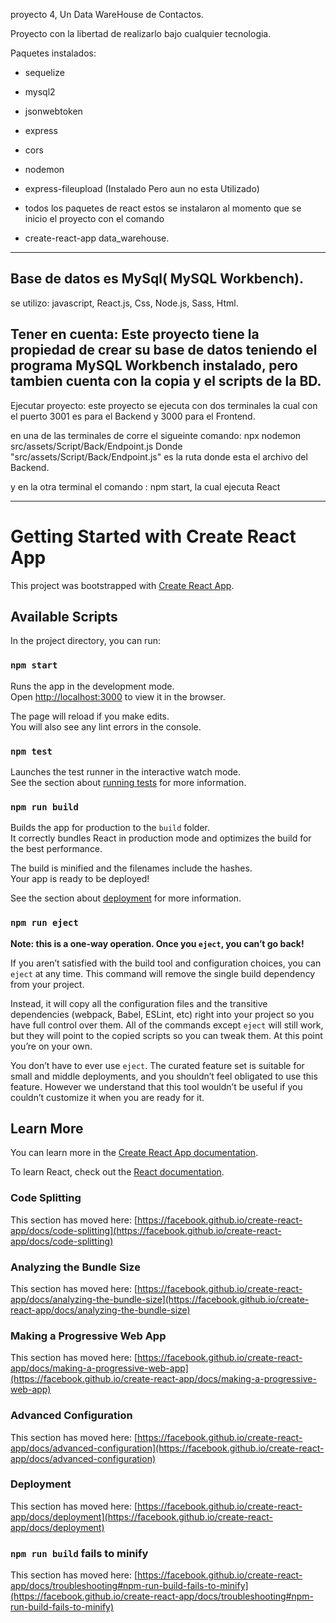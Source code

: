 proyecto 4, Un Data WareHouse de Contactos.

Proyecto con la libertad de realizarlo bajo cualquier tecnologia.


Paquetes instalados:

* sequelize
* mysql2
* jsonwebtoken
* express
* cors
* nodemon
* express-fileupload (Instalado Pero aun no esta Utilizado)

* todos los paquetes de react estos se instalaron al momento que se inicio el proyecto con el comando
* create-react-app data_warehouse.

-----------

Base de datos es MySql( MySQL Workbench).
-----------

se utilizo:
javascript, React.js, Css, Node.js, Sass, Html.

Tener en cuenta: 
Este proyecto tiene la propiedad de crear su base de datos teniendo el programa MySQL Workbench instalado, pero tambien cuenta con la copia y el scripts de la BD.
-----------

Ejecutar proyecto:
este proyecto se ejecuta con dos terminales la cual con el puerto 3001 es para el Backend y 3000 para el Frontend.

en una de las terminales de corre el sigueinte comando: npx nodemon src/assets/Script/Back/Endpoint.js
Donde "src/assets/Script/Back/Endpoint.js" es la ruta donde esta el archivo del Backend.

y en la otra terminal el comando : npm start, la cual ejecuta React


-------------------------------------------------------------------------------------------------------------------------------------------------------------------------------


# Getting Started with Create React App

This project was bootstrapped with [Create React App](https://github.com/facebook/create-react-app).

## Available Scripts

In the project directory, you can run:

### `npm start`

Runs the app in the development mode.\
Open [http://localhost:3000](http://localhost:3000) to view it in the browser.

The page will reload if you make edits.\
You will also see any lint errors in the console.

### `npm test`

Launches the test runner in the interactive watch mode.\
See the section about [running tests](https://facebook.github.io/create-react-app/docs/running-tests) for more information.

### `npm run build`

Builds the app for production to the `build` folder.\
It correctly bundles React in production mode and optimizes the build for the best performance.

The build is minified and the filenames include the hashes.\
Your app is ready to be deployed!

See the section about [deployment](https://facebook.github.io/create-react-app/docs/deployment) for more information.

### `npm run eject`

**Note: this is a one-way operation. Once you `eject`, you can’t go back!**

If you aren’t satisfied with the build tool and configuration choices, you can `eject` at any time. This command will remove the single build dependency from your project.

Instead, it will copy all the configuration files and the transitive dependencies (webpack, Babel, ESLint, etc) right into your project so you have full control over them. All of the commands except `eject` will still work, but they will point to the copied scripts so you can tweak them. At this point you’re on your own.

You don’t have to ever use `eject`. The curated feature set is suitable for small and middle deployments, and you shouldn’t feel obligated to use this feature. However we understand that this tool wouldn’t be useful if you couldn’t customize it when you are ready for it.

## Learn More

You can learn more in the [Create React App documentation](https://facebook.github.io/create-react-app/docs/getting-started).

To learn React, check out the [React documentation](https://reactjs.org/).

### Code Splitting

This section has moved here: [https://facebook.github.io/create-react-app/docs/code-splitting](https://facebook.github.io/create-react-app/docs/code-splitting)

### Analyzing the Bundle Size

This section has moved here: [https://facebook.github.io/create-react-app/docs/analyzing-the-bundle-size](https://facebook.github.io/create-react-app/docs/analyzing-the-bundle-size)

### Making a Progressive Web App

This section has moved here: [https://facebook.github.io/create-react-app/docs/making-a-progressive-web-app](https://facebook.github.io/create-react-app/docs/making-a-progressive-web-app)

### Advanced Configuration

This section has moved here: [https://facebook.github.io/create-react-app/docs/advanced-configuration](https://facebook.github.io/create-react-app/docs/advanced-configuration)

### Deployment

This section has moved here: [https://facebook.github.io/create-react-app/docs/deployment](https://facebook.github.io/create-react-app/docs/deployment)

### `npm run build` fails to minify

This section has moved here: [https://facebook.github.io/create-react-app/docs/troubleshooting#npm-run-build-fails-to-minify](https://facebook.github.io/create-react-app/docs/troubleshooting#npm-run-build-fails-to-minify)







<!-- 


 <main>
           <section>
               <h1>Crear Usuario</h1>
               <form className="login_formulario">
                    <div>
                        <label className="grupo_formulario">Usuario</label>
                        <input type="text" Name="Usuario"/>
                    </div>

                    <div>
                        <label className="grupo_formulario">Nombre</label>
                        <input type="text" Name="Nombre"/>
                    </div>

                    <div>
                        <label className="grupo_formulario">Apellido</label>
                        <input type="text" Name="Apellido"/>
                    </div>

                    <div>
                        <label className="grupo_formulario">Email</label>
                        <input type="text" Name="Email"/>
                    </div>

                    <div>
                        <label className="grupo_formulario">Perfil</label>
                        <input type="text" Name="Perfil"/>
                    </div>

                    <div>
                        <label className="grupo_formulario">Contraseña</label>
                        <input type="text" Name="Contraseña"/>
                    </div>

                    <div>
                        <label className="grupo_formulario">Repetir Contraseña</label>
                        <input type="text" Name="Repetir_Contraseña"/>
                    </div>

                    <div>
                        <input type="submit" Value="Crear"/>
                    </div>


               </form>
                
           </section>
       </main> -->
